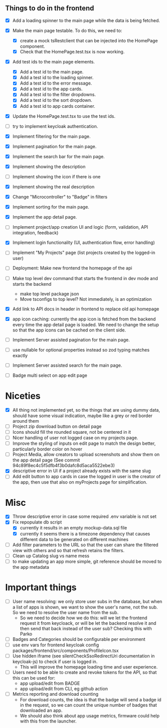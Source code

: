 ## Things to do in the frontend

- [x] Add a loading spinner to the main page while the data is being fetched.
- [x] Make the main page testable. To do this, we need to:
  - [x] create a mock tsRestclient that can be injected into the HomePage component.
  - [x] Check that the HomePage.test.tsx is now working.
- [x] Add test ids to the main page elements.
  - [x] Add a test id to the main page.
  - [x] Add a test id to the loading spinner.
  - [x] Add a test id to the error message.
  - [x] Add a test id to the app cards.
  - [x] Add a test id to the filter dropdowns.
  - [x] Add a test id to the sort dropdown.
  - [x] Add a test id to app cards container.
- [x] Update the HomePage.test.tsx to use the test ids.
- [ ] try to implement keycloak authentication.
- [x] Implement filtering for the main page.
- [x] Implement pagination for the main page.
- [x] Implement the search bar for the main page.
- [x] Implement showing the description
- [ ] Implement showing the icon if there is one
- [x] Implement showing the real description
- [x] Change "Microcontroller" to "Badge" in filters
- [x] Implement sorting for the main page.
- [x] Implement the app detail page.
- [ ] Implement project/app creation UI and logic (form, validation, API integration, feedback)
- [x] Implement login functionality (UI, authentication flow, error handling)
- [ ] Implement "My Projects" page (list projects created by the logged-in user)
- [ ] Deployment: Make new frontend the homepage of the api
- [ ] Make top level dev command that starts the frontend in dev mode and starts the backend
  - make top level package json
  - Move tsconfigs to top level? Not immediately, is an optimization
- [x] Add link to API docs in header in frontend to replace old api homepage
- [x] app icon caching: currently the app icon is fetched from the backend every time the app detail page is loaded. We need to change the setup so that the app icons can be cached on the client side.

- [ ] Implement Server assisted pagination for the main page.
- [ ] use nullable for optional properties instead so zod typing matches exactly
- [ ] Implement Server assisted search for the main page.
- [ ] Badge multi select on app edit page

# Niceties

- [x] All thing not implemented yet, so the things that are using dummy data, should have some visual indication, maybe like a grey or red border around them
- [ ] Project zip download button on detail page
- [ ] Icons should fill the rounded square, not be centered in it
- [ ] Nicer handling of user not logged case on my projects page.
- [ ] Improve the styling of inputs on edit page to match the design better, particularly border color on hover
- [ ] Project Media, allow creators to upload screenshots and show them on the app detail page (See commit 94c89f8ec4c5f5dfb4f3b0dafc8d5aca5522ebe3)
- [x] descriptive error in UI if a project already exists with the same slug
- [ ] Add edit button to app cards in case the logged in user is the creator of the app, then use that also on myProjects page for simplification.

# Misc
- [x] Throw descriptive error in case some required .env variable is not set
- [x] Fix repopulate db script 
  - [x] currently it results in an empty mockup-data.sql file
  - [x] currently it seems there is a timezone dependency that causes different data to be generated on different machines
- [ ] Add filter parameters to the URL so that the user can share the filtered view with others and so that refresh retains the filters.
- [ ] Clean up Catalog slug vs name mess
- [ ] to make updating an app more simple, git reference should be moved to the app metadata

# Important things
- [ ] User name resolving: we only store user subs in the database, but when a list of apps is shown, we want to show the user's name, not the sub. So we need to resolve the user name from the sub.
  - So we need to decide how we do this: will we let the frontend request it from keycloack, or will be let the backend resolve it and then send that back instead of the user sub? Checking this with Parko
- [ ] Badges and Categories should be configurable per environment
- [ ] use env vars for frontend keycloak config packages/frontend/src/components/ProfileIcon.tsx
- [ ] Use hidden iframe (see silentCheckSsoRedirectUri documentation in keycloak-js) to check if user is logged in.
  - This will improve the homepage loading time and user experience.
- [ ] Users need to be able to create and revoke tokens for the API, so that this can be used for: 
  - app upload/edit from BADGE
  - app upload/edit from CLI, eg github action
- [ ] Metrics reporting and download counting
  - For download counts, the idea is that the badge will send a badge id in the request, so we can count the unique number of badges that downloaded an app.
  - We should also think about app usage metrics, firmware could help with this from the launcher.
